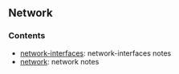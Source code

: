 ## Network 

### Contents
* [network-interfaces](network-interfaces.md): network-interfaces notes
* [network](network.md): network notes


